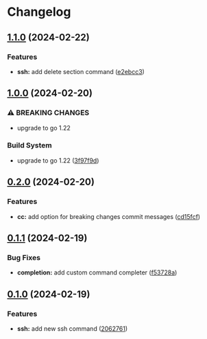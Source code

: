 # Changelog

## [1.1.0](https://github.com/yemaney/z/compare/v1.0.0...v1.1.0) (2024-02-22)


### Features

* **ssh:** add delete section command ([e2ebcc3](https://github.com/yemaney/z/commit/e2ebcc394c9f90292350fd030acc286839ab09d9))

## [1.0.0](https://github.com/yemaney/z/compare/v0.2.0...v1.0.0) (2024-02-20)


### ⚠ BREAKING CHANGES

* upgrade to go 1.22

### Build System

* upgrade to go 1.22 ([3f97f9d](https://github.com/yemaney/z/commit/3f97f9d0da207f3742dc3824c829b226a9f24ce1))

## [0.2.0](https://github.com/yemaney/z/compare/v0.1.1...v0.2.0) (2024-02-20)


### Features

* **cc:** add option for breaking changes commit messages ([cd15fcf](https://github.com/yemaney/z/commit/cd15fcfbf8b73419bb726e64a1140255127e88ce))

## [0.1.1](https://github.com/yemaney/z/compare/v0.1.0...v0.1.1) (2024-02-19)


### Bug Fixes

* **completion:** add custom command completer ([f53728a](https://github.com/yemaney/z/commit/f53728a0e7c17c72997d6635051a26ff0e8cb7a4))

## [0.1.0](https://github.com/yemaney/z/compare/v0.0.1...v0.1.0) (2024-02-19)


### Features

* **ssh:** add new ssh command ([2062761](https://github.com/yemaney/z/commit/2062761c7323ca0f15899dba25d8bf820c6d6b2e))
